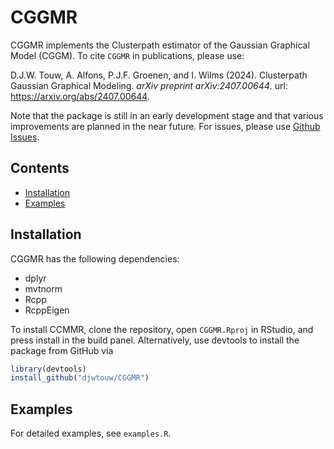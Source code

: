 # CGGMR

CGGMR implements the Clusterpath estimator of the Gaussian Graphical Model (CGGM). To cite `CGGMR` in publications, please use:

D.J.W. Touw, A. Alfons, P.J.F. Groenen, and I. Wilms (2024). Clusterpath Gaussian Graphical Modeling. _arXiv preprint arXiv:2407.00644_. url: https://arxiv.org/abs/2407.00644.

Note that the package is still in an early development stage and that various improvements are planned in the near future. For issues, please use [Github Issues](https://github.com/djwtouw/CGGMR/issues).

## Contents
- [Installation](#installation)
- [Examples](#examples)

## Installation
CGGMR has the following dependencies:
- dplyr
- mvtnorm
- Rcpp
- RcppEigen

To install CCMMR, clone the repository, open `CGGMR.Rproj` in RStudio, and press install in the build panel. Alternatively, use devtools to install the package from GitHub via
```R
library(devtools)
install_github("djwtouw/CGGMR")
```

## Examples
For detailed examples, see `examples.R`.
